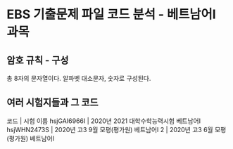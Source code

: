 # EBS 기출문제 파일 코드 분석 - 베트남어Ⅰ 과목
## 암호 규칙 - 구성
총 8자의 문자열이다.
알파벳 대소문자, 숫자로 구성된다.
## 여러 시험지들과 그 코드
코드      	| 시험 이름
hsjGAI6966I	| 2020년 2021 대학수학능력시험 베트남어Ⅰ
hsjWHN2473S	| 2020년 고3 9월 모평(평가원) 베트남어Ⅰ
2	| 2020년 고3 6월 모평(평가원) 베트남어Ⅰ
